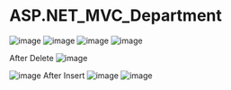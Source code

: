 # ASP.NET_MVC_Department
![image](https://github.com/user-attachments/assets/08c7a163-36b1-4464-9f17-3c62e1eee2d3)
![image](https://github.com/user-attachments/assets/222cab08-7479-4b10-960d-694b19d37e3f)
![image](https://github.com/user-attachments/assets/cbfc56f2-085f-427f-bcd2-cad53312d1b4)
![image](https://github.com/user-attachments/assets/024fbdeb-3045-4a21-8a47-57bfc80c904c)

After Delete
![image](https://github.com/user-attachments/assets/6affce72-6993-48ba-8528-0d0058110298)

![image](https://github.com/user-attachments/assets/27537832-713b-4e8f-8778-1ef7565a9681)
After Insert
![image](https://github.com/user-attachments/assets/d0d7d87f-4c65-4c6f-8cd9-01f77718a1da)
![image](https://github.com/user-attachments/assets/7706a6fb-ee9b-4410-a4e4-77e014f08544)
